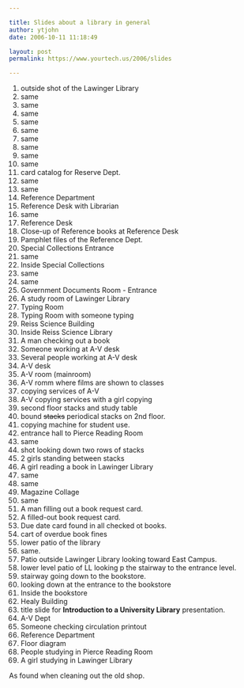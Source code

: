 ```yaml
---

title: Slides about a library in general
author: ytjohn
date: 2006-10-11 11:18:49

layout: post
permalink: https://www.yourtech.us/2006/slides

---
```

<ol>
<li>outside shot of the Lawinger Library</li>
<li>same</li>
<li>same</li>
<li>same</li>
<li>same</li>
<li>same</li>
<li>same</li>
<li>same</li>
<li>same</li>
<li>same</li>
<li>card catalog for Reserve Dept.</li>
<li>same</li>
<li>same</li>
<li>Reference Department</li>
<li>Reference Desk with Librarian</li>
<li>same</li>
<li>Reference Desk</li>
<li>Close-up of Reference books at Reference Desk</li>
<li>Pamphlet files of the Reference Dept.</li>
<li>Special Collections Entrance</li>
<li>same</li>
<li>Inside Special Collections</li>
<li>same</li>
<li>same</li>
<li>Government Documents Room - Entrance</li>
<li>A study room of Lawinger Library</li>
<li>Typing Room</li>
<li>Typing Room with someone typing</li>
<li>Reiss Science Building</li>
<li>Inside Reiss Science Library</li>
<li>A man checking out a book</li>
<li>Someone working at A-V desk</li>
<li>Several people working at A-V desk</li>
<li>A-V desk</li>
<li>A-V room (mainroom)</li>
<li>A-V romm where films are shown to classes</li>
<li>copying services of A-V</li>
<li>A-V copying services with a girl copying</li>
<li>second floor stacks and study table</li>
<li>bound <strike>stacks</strike> periodical stacks on 2nd floor.</li>
<li>copying machine for student use.</li>
<li>entrance hall to Pierce Reading Room</li>
<li>same</li>
<li>shot looking down two rows of stacks</li>
<li>2 girls standing between stacks</li>
<li>A girl reading a book in Lawinger Library</li>
<li>same</li>
<li>same</li>
<li>Magazine Collage</li>
<li>same</li>
<li>A man filling out a book request card.</li>
<li>A filled-out book request card.</li>
<li>Due date card found in all checked ot books.</li>
<li>cart of overdue book fines</li>
<li>lower patio of the library</li>
<li>same.</li>
<li>Patio outside Lawinger Library looking toward East Campus.</li>
<li>lower level patio of LL looking p the stairway to the entrance level.</li>
<li>stairway going down to the bookstore.</li>
<li>looking down at the entrance to the bookstore</li>
<li>Inside the bookstore</li>
<li>Healy Building</li>
<li>title slide for <strong>Introduction to a University Library</strong> presentation.</li>
<li>A-V Dept</li>
<li>Someone checking circulation printout</li>
<li>Reference Department</li>
<li>Floor diagram</li>
<li>People studying in Pierce Reading Room</li>
<li>A girl studying in Lawinger Library</li>
</ol>

As found when cleaning out the old shop.
